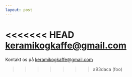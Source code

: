 ```yaml
---
layout: post
---
```

<<<<<<< HEAD
[keramikogkaffe@gmail.com](mailto:keramikogkaffe@gmail.com)
=======

Kontakt os på [keramikogkaffe@gmail.com](mailto:keramikogkaffe@gmail.com)
>>>>>>> a93daca (foo)
